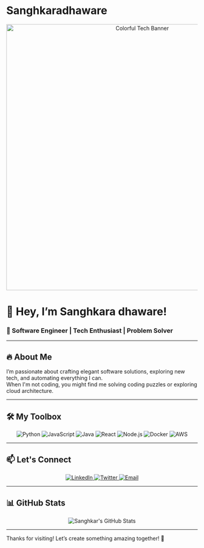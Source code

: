 # Sanghkaradhaware
<p align="center">
  <img src="https://media.giphy.com/media/3o7qE1YN7aBOFPRw8E/giphy.gif" alt="Colorful Tech Banner" width="700" />
</p>

# 👋 Hey, I’m Sanghkara dhaware!

### 🚀 Software Engineer | Tech Enthusiast | Problem Solver

---

## 🔥 About Me
I’m passionate about crafting elegant software solutions, exploring new tech, and automating everything I can.  
When I'm not coding, you might find me solving coding puzzles or exploring cloud architecture.

---

## 🛠️ My Toolbox

<p align="center">
  <img alt="Python" src="https://img.shields.io/badge/Python-3776AB?style=for-the-badge&logo=python&logoColor=white" />
  <img alt="JavaScript" src="https://img.shields.io/badge/JavaScript-F7DF1E?style=for-the-badge&logo=javascript&logoColor=black" />
  <img alt="Java" src="https://img.shields.io/badge/Java-007396?style=for-the-badge&logo=java&logoColor=white" />
  <img alt="React" src="https://img.shields.io/badge/React-61DAFB?style=for-the-badge&logo=react&logoColor=black" />
  <img alt="Node.js" src="https://img.shields.io/badge/Node.js-339933?style=for-the-badge&logo=node.js&logoColor=white" />
  <img alt="Docker" src="https://img.shields.io/badge/Docker-2496ED?style=for-the-badge&logo=docker&logoColor=white" />
  <img alt="AWS" src="https://img.shields.io/badge/AWS-232F3E?style=for-the-badge&logo=amazonaws&logoColor=white" />
</p>

---

## 📫 Let's Connect

<p align="center">
  <a href="https://www.linkedin.com/in/sanghkaradhaware26" target="_blank">
    <img alt="LinkedIn" src="https://img.shields.io/badge/LinkedIn-0A66C2?style=for-the-badge&logo=linkedin&logoColor=white" />
  </a>
  <a href="https://twitter.com/sanghkaradhaware26" target="_blank">
    <img alt="Twitter" src="https://img.shields.io/badge/Twitter-1DA1F2?style=for-the-badge&logo=twitter&logoColor=white" />
  </a>
  <a href="mailto:your.email@example.com" target="_blank">
    <img alt="Email" src="https://img.shields.io/badge/Email-D14836?style=for-the-badge&logo=gmail&logoColor=white" />
  </a>
</p>

---

## 📊 GitHub Stats

<p align="center">
  <img src="https://github-readme-stats.vercel.app/api?username=sanghkaradhaware26&show_icons=true&theme=tokyonight" alt="Sanghkar's GitHub Stats" />
</p>

---

Thanks for visiting! Let’s create something amazing together! 🚀
